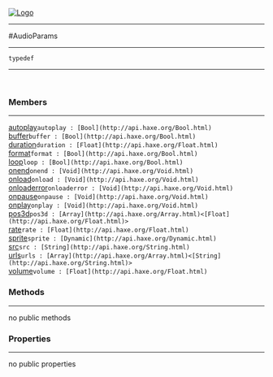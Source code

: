 
[![Logo](../../../../../../images/logo.png)](../../../../../../api/index.html)

---



#AudioParams



---

`typedef`
<span class="meta">

</span>


---

&nbsp;
&nbsp;

<h3>Members</h3> <hr/><span class="member apipage">
            <a name="autoplay"><a class="lift" href="#autoplay">autoplay</a></a><code class="signature apipage">autoplay : [Bool](http://api.haxe.org/Bool.html)</code><br/></span>
        <span class="small_desc_flat"></span><span class="member apipage">
            <a name="buffer"><a class="lift" href="#buffer">buffer</a></a><code class="signature apipage">buffer : [Bool](http://api.haxe.org/Bool.html)</code><br/></span>
        <span class="small_desc_flat"></span><span class="member apipage">
            <a name="duration"><a class="lift" href="#duration">duration</a></a><code class="signature apipage">duration : [Float](http://api.haxe.org/Float.html)</code><br/></span>
        <span class="small_desc_flat"></span><span class="member apipage">
            <a name="format"><a class="lift" href="#format">format</a></a><code class="signature apipage">format : [Bool](http://api.haxe.org/Bool.html)</code><br/></span>
        <span class="small_desc_flat"></span><span class="member apipage">
            <a name="loop"><a class="lift" href="#loop">loop</a></a><code class="signature apipage">loop : [Bool](http://api.haxe.org/Bool.html)</code><br/></span>
        <span class="small_desc_flat"></span><span class="member apipage">
            <a name="onend"><a class="lift" href="#onend">onend</a></a><code class="signature apipage">onend : [Void](http://api.haxe.org/Void.html)</code><br/></span>
        <span class="small_desc_flat"></span><span class="member apipage">
            <a name="onload"><a class="lift" href="#onload">onload</a></a><code class="signature apipage">onload : [Void](http://api.haxe.org/Void.html)</code><br/></span>
        <span class="small_desc_flat"></span><span class="member apipage">
            <a name="onloaderror"><a class="lift" href="#onloaderror">onloaderror</a></a><code class="signature apipage">onloaderror : [Void](http://api.haxe.org/Void.html)</code><br/></span>
        <span class="small_desc_flat"></span><span class="member apipage">
            <a name="onpause"><a class="lift" href="#onpause">onpause</a></a><code class="signature apipage">onpause : [Void](http://api.haxe.org/Void.html)</code><br/></span>
        <span class="small_desc_flat"></span><span class="member apipage">
            <a name="onplay"><a class="lift" href="#onplay">onplay</a></a><code class="signature apipage">onplay : [Void](http://api.haxe.org/Void.html)</code><br/></span>
        <span class="small_desc_flat"></span><span class="member apipage">
            <a name="pos3d"><a class="lift" href="#pos3d">pos3d</a></a><code class="signature apipage">pos3d : [Array](http://api.haxe.org/Array.html)&lt;[Float](http://api.haxe.org/Float.html)&gt;</code><br/></span>
        <span class="small_desc_flat"></span><span class="member apipage">
            <a name="rate"><a class="lift" href="#rate">rate</a></a><code class="signature apipage">rate : [Float](http://api.haxe.org/Float.html)</code><br/></span>
        <span class="small_desc_flat"></span><span class="member apipage">
            <a name="sprite"><a class="lift" href="#sprite">sprite</a></a><code class="signature apipage">sprite : [Dynamic](http://api.haxe.org/Dynamic.html)</code><br/></span>
        <span class="small_desc_flat"></span><span class="member apipage">
            <a name="src"><a class="lift" href="#src">src</a></a><code class="signature apipage">src : [String](http://api.haxe.org/String.html)</code><br/></span>
        <span class="small_desc_flat"></span><span class="member apipage">
            <a name="urls"><a class="lift" href="#urls">urls</a></a><code class="signature apipage">urls : [Array](http://api.haxe.org/Array.html)&lt;[String](http://api.haxe.org/String.html)&gt;</code><br/></span>
        <span class="small_desc_flat"></span><span class="member apipage">
            <a name="volume"><a class="lift" href="#volume">volume</a></a><code class="signature apipage">volume : [Float](http://api.haxe.org/Float.html)</code><br/></span>
        <span class="small_desc_flat"></span>

<h3>Methods</h3> <hr/>no public methods

<h3>Properties</h3> <hr/>no public properties

&nbsp;
&nbsp;
&nbsp;